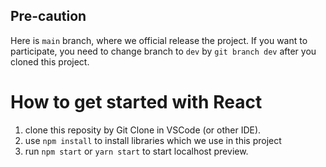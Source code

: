 ## Pre-caution
Here is `main` branch, where we official release the project. If you want to participate, you need to change branch to `dev` by `git branch dev` after you cloned this project.
# How to get started with React
1. clone this reposity by Git Clone in VSCode (or other IDE).
2. use `npm install` to install libraries which we use in this project
3. run `npm start` or `yarn start` to start localhost preview.
